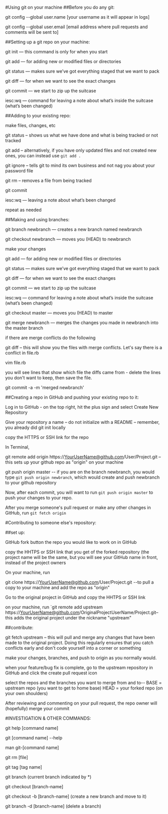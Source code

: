#Using git on your machine
##Before you do any git:

git config --global user.name [your username as it will appear in logs]

git config --global user.email [email address where pull requests and comments will be sent to]

##Setting up a git repo on your machine:

git init — this command is only for when you start

git add <filename> — for adding new or modified files or directories

git status — makes sure we’ve got everything staged that we want to pack

git diff — for when we want to see the exact changes

git commit — we start to zip up the suitcase

i<insert commit message here>esc:wq — command for leaving a note about what’s inside the suitcase (what’s been changed)

##Adding to your existing repo:

make files, changes, etc

git status – shows us what we have done and what is being tracked or not tracked

git add <filename> – alternatively, if you have only updated files and not created new ones, you can instead use `git add .`

git ignore <filename> – tells git to mind its own business and not nag you about your password file

git rm <filename> – removes a file from being tracked

git commit

i<insert commit message here>esc:wq — leaving a note about what’s been changed

repeat as needed



##Making and using branches:

git branch newbranch — creates a new branch named newbranch

git checkout newbranch — moves you (HEAD) to newbranch

make your changes

git add <filename> — for adding new or modified files or directories

git status — makes sure we’ve got everything staged that we want to pack

git diff — for when we want to see the exact changes

git commit — we start to zip up the suitcase

i<insert commit message here>esc:wq — command for leaving a note about what’s inside the suitcase (what’s been changed)

git checkout master — moves you (HEAD) to master

git merge newbranch — merges the changes you made in newbranch into the master branch

if there are merge conflicts do the following

git diff – this will show you the files with merge conflicts. Let's say there is a conflict in file.rb

vim file.rb

you will see lines that show which file the diffs came from - delete the lines you don't want to keep, then save the file.

git commit -a -m 'merged newbranch'



##Creating a repo in GitHub and pushing your existing repo to it:

Log in to GitHub - on the top right, hit the plus sign and select Create New Repository

Give your repository a name – do not initialize with a README – remember, you already did git init locally

copy the HTTPS or SSH link for the repo

In Terminal, 

git remote add origin https://YourUserName@github.com/User/Project.git – this sets up your github repo as "origin" on your machine

git push origin master -- if you are on the branch newbranch, you would type `git push origin newbranch`, which would create and push newbranch to your github repository

Now, after each commit, you will want to run `git push origin master` to push your changes to your repo. 

After you merge someone's pull request or make any other changes in GitHub, run `git fetch origin`



#Contributing to someone else's repository:

##set up:

GitHub fork button the repo you would like to work on in GitHub

copy the HHTPS or SSH link that you get of the forked repository (the project name will be the same, but you will see your GitHub name in front, instead of the project owners

On your machine, run

git clone https://YourUserName@github.com/User/Project.git --to pull a copy to your machine and add the repo as "origin"

Go to the original project in GitHub and copy the HHTPS or SSH link

on your machine, run `git remote add upstream https://YourUserName@github.com/OriginalProjectUserName/Project.git– this adds the original project under the nickname "upstream"



##contribute:

git fetch upstream – this will pull and merge any changes that have been made to the original project. Doing this regularly ensures that you catch conflicts early and don't code yourself into a corner or something

make your changes, branches, and push to origin as you normally would.

when your feature/bug fix is complete, go to the upstream repository in GitHub and click the create pull request icon 

select the repos and the branches you want to merge from and to-- BASE = upstream repo (you want to get to home base) HEAD = your forked repo (on your own shoulders)

After reviewing and commenting on your pull request, the repo owner will (hopefully) merge your commit 



#INVESTIGATION & OTHER COMMANDS:



git help [command name]

git [command name] --help

man git-[command name]



git rm [file]

git tag [tag name]



git branch (current branch indicated by *)

git checkout [branch-name]

git checkout -b [branch-name] (create a new branch and move to it)

git branch -d [branch-name] (delete a branch)



